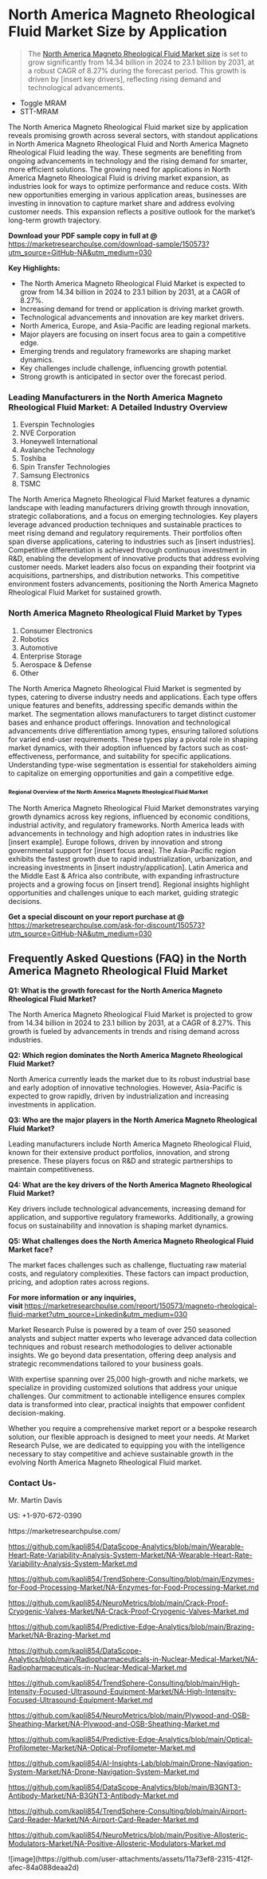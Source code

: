 <h1>North America Magneto Rheological Fluid Market&nbsp;Size by Application</h1><blockquote><p>The <a href="https://marketresearchpulse.com/download-sample/150573?utm_source=GitHub-NA&amp;utm_medium=030">North America Magneto Rheological Fluid Market size</a> is set to grow significantly from 14.34 billion in 2024 to 23.1 billion by 2031, at a robust CAGR of 8.27% during the forecast period. This growth is driven by [insert key drivers], reflecting rising demand and technological advancements.</p></blockquote><ul><li>Toggle MRAM<li> STT-MRAM</li></ul><p>The North America Magneto Rheological Fluid market size by application reveals promising growth across several sectors, with standout applications in North America Magneto Rheological Fluid and North America Magneto Rheological Fluid leading the way. These segments are benefiting from ongoing advancements in technology and the rising demand for smarter, more efficient solutions. The growing need for applications in North America Magneto Rheological Fluid is driving market expansion, as industries look for ways to optimize performance and reduce costs. With new opportunities emerging in various application areas, businesses are investing in innovation to capture market share and address evolving customer needs. This expansion reflects a positive outlook for the market’s long-term growth trajectory.</p><p><strong>Download your PDF sample copy in full at @ </strong><a href="https://marketresearchpulse.com/download-sample/150573?utm_source=GitHub-NA&amp;utm_medium=030">https://marketresearchpulse.com/download-sample/150573?utm_source=GitHub-NA&amp;utm_medium=030</a></p><p><strong>Key Highlights: </strong></p><ul><li>The North America Magneto Rheological Fluid Market is expected to grow from 14.34 billion in 2024 to 23.1 billion by 2031, at a CAGR of 8.27%.</li><li>Increasing demand for trend or application is driving market growth.</li><li>Technological advancements and innovation are key market drivers.</li><li>North America, Europe, and Asia-Pacific are leading regional markets.</li><li>Major players are focusing on insert focus area to gain a competitive edge.</li><li>Emerging trends and regulatory frameworks are shaping market dynamics.</li><li>Key challenges include challenge, influencing growth potential.</li><li>Strong growth is anticipated in sector over the forecast period.</li></ul><h3>Leading Manufacturers in the North America Magneto Rheological Fluid Market: A Detailed Industry Overview</h3><ol><li>Everspin Technologies</li><li>NVE Corporation</li><li>Honeywell International</li><li>Avalanche Technology</li><li>Toshiba</li><li>Spin Transfer Technologies</li><li>Samsung Electronics</li><li>TSMC</li></ol><div class="flex max-w-full flex-col flex-grow"><div class="min-h-8 text-message flex w-full flex-col items-end gap-2 whitespace-normal break-words [.text-message+&amp;]:mt-5" dir="auto" data-message-author-role="assistant" data-message-id="fd8432e4-4910-450d-b182-61b7bfb0a01f" data-message-model-slug="gpt-4o"><div class="flex w-full flex-col gap-1 empty:hidden first:pt-[3px]"><div class="markdown prose w-full break-words dark:prose-invert light"><p>The North America Magneto Rheological Fluid Market features a dynamic landscape with leading manufacturers driving growth through innovation, strategic collaborations, and a focus on emerging technologies. Key players leverage advanced production techniques and sustainable practices to meet rising demand and regulatory requirements. Their portfolios often span diverse applications, catering to industries such as [insert industries]. Competitive differentiation is achieved through continuous investment in R&amp;D, enabling the development of innovative products that address evolving customer needs. Market leaders also focus on expanding their footprint via acquisitions, partnerships, and distribution networks. This competitive environment fosters advancements, positioning the North America Magneto Rheological Fluid Market for sustained growth.</p></div></div></div></div><h3>North America Magneto Rheological Fluid Market by Types</h3><ol><li>Consumer Electronics<li> Robotics<li> Automotive<li> Enterprise Storage<li> Aerospace & Defense<li> Other</li></ol><div class="flex max-w-full flex-col flex-grow"><div class="min-h-8 text-message flex w-full flex-col items-end gap-2 whitespace-normal break-words [.text-message+&amp;]:mt-5" dir="auto" data-message-author-role="assistant" data-message-id="084470be-0bb7-4664-bddf-5156b4f41249" data-message-model-slug="gpt-4o-mini"><div class="flex w-full flex-col gap-1 empty:hidden first:pt-[3px]"><div class="markdown prose w-full break-words dark:prose-invert light"><p>The North America Magneto Rheological Fluid Market is segmented by types, catering to diverse industry needs and applications. Each type offers unique features and benefits, addressing specific demands within the market. The segmentation allows manufacturers to target distinct customer bases and enhance product offerings. Innovation and technological advancements drive differentiation among types, ensuring tailored solutions for varied end-user requirements. These types play a pivotal role in shaping market dynamics, with their adoption influenced by factors such as cost-effectiveness, performance, and suitability for specific applications. Understanding type-wise segmentation is essential for stakeholders aiming to capitalize on emerging opportunities and gain a competitive edge.</p></div></div></div></div><h3><span style="font-size: 11px;">Regional Overview of the North America Magneto Rheological Fluid Market</span></h3><div class="flex max-w-full flex-col flex-grow"><div class="min-h-8 text-message flex w-full flex-col items-end gap-2 whitespace-normal break-words [.text-message+&amp;]:mt-5" dir="auto" data-message-author-role="assistant" data-message-id="e9038762-ce64-4e30-91c9-9bd413514231" data-message-model-slug="gpt-4o-mini"><div class="flex w-full flex-col gap-1 empty:hidden first:pt-[3px]"><div class="markdown prose w-full break-words dark:prose-invert light"><p>The North America Magneto Rheological Fluid Market demonstrates varying growth dynamics across key regions, influenced by economic conditions, industrial activity, and regulatory frameworks. North America leads with advancements in technology and high adoption rates in industries like [insert example]. Europe follows, driven by innovation and strong governmental support for [insert focus area]. The Asia-Pacific region exhibits the fastest growth due to rapid industrialization, urbanization, and increasing investments in [insert industry/application]. Latin America and the Middle East &amp; Africa also contribute, with expanding infrastructure projects and a growing focus on [insert trend]. Regional insights highlight opportunities and challenges unique to each market, guiding strategic decisions.</p></div></div></div></div><p><strong>Get a special discount on your report purchase at @ </strong><a href="https://marketresearchpulse.com/ask-for-discount/150573?utm_source=GitHub-NA&amp;utm_medium=030">https://marketresearchpulse.com/ask-for-discount/150573?utm_source=GitHub-NA&amp;utm_medium=030</a></p><h2>Frequently Asked Questions (FAQ) in the North America Magneto Rheological Fluid Market</h2><p><strong>Q1: What is the growth forecast for the North America Magneto Rheological Fluid Market?</strong></p><p>The North America Magneto Rheological Fluid Market is projected to grow from 14.34 billion in 2024 to 23.1 billion by 2031, at a CAGR of 8.27%. This growth is fueled by advancements in trends and rising demand across industries.</p><p><strong>Q2: Which region dominates the North America Magneto Rheological Fluid Market?</strong></p><p>North America currently leads the market due to its robust industrial base and early adoption of innovative technologies. However, Asia-Pacific is expected to grow rapidly, driven by industrialization and increasing investments in application.</p><p><strong>Q3: Who are the major players in the North America Magneto Rheological Fluid Market?</strong></p><p>Leading manufacturers include North America Magneto Rheological Fluid, known for their extensive product portfolios, innovation, and strong presence. These players focus on R&amp;D and strategic partnerships to maintain competitiveness.</p><p><strong>Q4: What are the key drivers of the North America Magneto Rheological Fluid Market?</strong></p><p>Key drivers include technological advancements, increasing demand for application, and supportive regulatory frameworks. Additionally, a growing focus on sustainability and innovation is shaping market dynamics.</p><p><strong>Q5: What challenges does the North America Magneto Rheological Fluid Market face?</strong></p><p>The market faces challenges such as challenge, fluctuating raw material costs, and regulatory complexities. These factors can impact production, pricing, and adoption rates across regions.</p><p><strong>For more information or any inquiries, visit&nbsp;</strong><a href="https://marketresearchpulse.com/report/150573/magneto-rheological-fluid-market?utm_source=Linkedin&utm_medium=030">https://marketresearchpulse.com/report/150573/magneto-rheological-fluid-market?utm_source=Linkedin&utm_medium=030</a></p><p>Market Research Pulse is powered by a team of over 250 seasoned analysts and subject matter experts who leverage advanced data collection techniques and robust research methodologies to deliver actionable insights. We go beyond data presentation, offering deep analysis and strategic recommendations tailored to your business goals.</p><p>With expertise spanning over 25,000 high-growth and niche markets, we specialize in providing customized solutions that address your unique challenges. Our commitment to actionable intelligence ensures complex data is transformed into clear, practical insights that empower confident decision-making.</p><p>Whether you require a comprehensive market report or a bespoke research solution, our flexible approach is designed to meet your needs. At Market Research Pulse, we are dedicated to equipping you with the intelligence necessary to stay competitive and achieve sustainable growth in the evolving North America Magneto Rheological Fluid market.</p><h3><strong>Contact Us-</strong></h3><p>Mr. Martin Davis</p><p>US: +1-970-672-0390</p><p>https://marketresearchpulse.com/</p><p><a href="https://github.com/kapli854/DataScope-Analytics/blob/main/Wearable-Heart-Rate-Variability-Analysis-System-Market/NA-Wearable-Heart-Rate-Variability-Analysis-System-Market.md">https://github.com/kapli854/DataScope-Analytics/blob/main/Wearable-Heart-Rate-Variability-Analysis-System-Market/NA-Wearable-Heart-Rate-Variability-Analysis-System-Market.md</a></p><p><a href="https://github.com/kapli854/TrendSphere-Consulting/blob/main/Enzymes-for-Food-Processing-Market/NA-Enzymes-for-Food-Processing-Market.md">https://github.com/kapli854/TrendSphere-Consulting/blob/main/Enzymes-for-Food-Processing-Market/NA-Enzymes-for-Food-Processing-Market.md</a></p><p><a href="https://github.com/kapli854/NeuroMetrics/blob/main/Crack-Proof-Cryogenic-Valves-Market/NA-Crack-Proof-Cryogenic-Valves-Market.md">https://github.com/kapli854/NeuroMetrics/blob/main/Crack-Proof-Cryogenic-Valves-Market/NA-Crack-Proof-Cryogenic-Valves-Market.md</a></p><p><a href="https://github.com/kapli854/Predictive-Edge-Analytics/blob/main/Brazing-Market/NA-Brazing-Market.md">https://github.com/kapli854/Predictive-Edge-Analytics/blob/main/Brazing-Market/NA-Brazing-Market.md</a></p><p><a href="https://github.com/kapli854/DataScope-Analytics/blob/main/Radiopharmaceuticals-in-Nuclear-Medical-Market/NA-Radiopharmaceuticals-in-Nuclear-Medical-Market.md">https://github.com/kapli854/DataScope-Analytics/blob/main/Radiopharmaceuticals-in-Nuclear-Medical-Market/NA-Radiopharmaceuticals-in-Nuclear-Medical-Market.md</a></p><p><a href="https://github.com/kapli854/TrendSphere-Consulting/blob/main/High-Intensity-Focused-Ultrasound-Equipment-Market/NA-High-Intensity-Focused-Ultrasound-Equipment-Market.md">https://github.com/kapli854/TrendSphere-Consulting/blob/main/High-Intensity-Focused-Ultrasound-Equipment-Market/NA-High-Intensity-Focused-Ultrasound-Equipment-Market.md</a></p><p><a href="https://github.com/kapli854/NeuroMetrics/blob/main/Plywood-and-OSB-Sheathing-Market/NA-Plywood-and-OSB-Sheathing-Market.md">https://github.com/kapli854/NeuroMetrics/blob/main/Plywood-and-OSB-Sheathing-Market/NA-Plywood-and-OSB-Sheathing-Market.md</a></p><p><a href="https://github.com/kapli854/Predictive-Edge-Analytics/blob/main/Optical-Profilometer-Market/NA-Optical-Profilometer-Market.md">https://github.com/kapli854/Predictive-Edge-Analytics/blob/main/Optical-Profilometer-Market/NA-Optical-Profilometer-Market.md</a></p><p><a href="https://github.com/kapli854/AI-Insights-Lab/blob/main/Drone-Navigation-System-Market/NA-Drone-Navigation-System-Market.md">https://github.com/kapli854/AI-Insights-Lab/blob/main/Drone-Navigation-System-Market/NA-Drone-Navigation-System-Market.md</a></p><p><a href="https://github.com/kapli854/DataScope-Analytics/blob/main/B3GNT3-Antibody-Market/NA-B3GNT3-Antibody-Market.md">https://github.com/kapli854/DataScope-Analytics/blob/main/B3GNT3-Antibody-Market/NA-B3GNT3-Antibody-Market.md</a></p><p><a href="https://github.com/kapli854/TrendSphere-Consulting/blob/main/Airport-Card-Reader-Market/NA-Airport-Card-Reader-Market.md">https://github.com/kapli854/TrendSphere-Consulting/blob/main/Airport-Card-Reader-Market/NA-Airport-Card-Reader-Market.md</a></p><p><a href="https://github.com/kapli854/NeuroMetrics/blob/main/Positive-Allosteric-Modulators-Market/NA-Positive-Allosteric-Modulators-Market.md">https://github.com/kapli854/NeuroMetrics/blob/main/Positive-Allosteric-Modulators-Market/NA-Positive-Allosteric-Modulators-Market.md</a></p>
![image](https://github.com/user-attachments/assets/11a73ef8-2315-412f-afec-84a088deaa2d)
